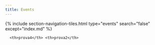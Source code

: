 ```yaml
---
title: Events
---
```

{% include section-navigation-tiles.html type="events" search="false" except="index.md" %}


<table class="title mb-1">
  
  <thread>
   
      <th>prova4</th> <th>prova2</th>
  
  
  
  
  
  
  
  
  
  
  
 
   </thread>
  </table>
